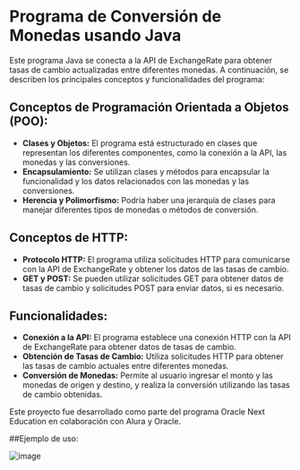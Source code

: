 # Programa de Conversión de Monedas usando Java

Este programa Java se conecta a la API de ExchangeRate para obtener tasas de cambio actualizadas entre diferentes monedas. A continuación, se describen los principales conceptos y funcionalidades del programa:

## Conceptos de Programación Orientada a Objetos (POO):

- **Clases y Objetos:** El programa está estructurado en clases que representan los diferentes componentes, como la conexión a la API, las monedas y las conversiones.
- **Encapsulamiento:** Se utilizan clases y métodos para encapsular la funcionalidad y los datos relacionados con las monedas y las conversiones.
- **Herencia y Polimorfismo:** Podría haber una jerarquía de clases para manejar diferentes tipos de monedas o métodos de conversión.

## Conceptos de HTTP:

- **Protocolo HTTP:** El programa utiliza solicitudes HTTP para comunicarse con la API de ExchangeRate y obtener los datos de las tasas de cambio.
- **GET y POST:** Se pueden utilizar solicitudes GET para obtener datos de tasas de cambio y solicitudes POST para enviar datos, si es necesario.

## Funcionalidades:

- **Conexión a la API:** El programa establece una conexión HTTP con la API de ExchangeRate para obtener datos de tasas de cambio.
- **Obtención de Tasas de Cambio:** Utiliza solicitudes HTTP para obtener las tasas de cambio actuales entre diferentes monedas.
- **Conversión de Monedas:** Permite al usuario ingresar el monto y las monedas de origen y destino, y realiza la conversión utilizando las tasas de cambio obtenidas.

Este proyecto fue desarrollado como parte del programa Oracle Next Education en colaboración con Alura y Oracle.

##Ejemplo de uso:

![image](https://github.com/MarcosRcr/ConversorApp/assets/104549435/253970b5-b4df-478f-8af8-88ad83be1acf)

